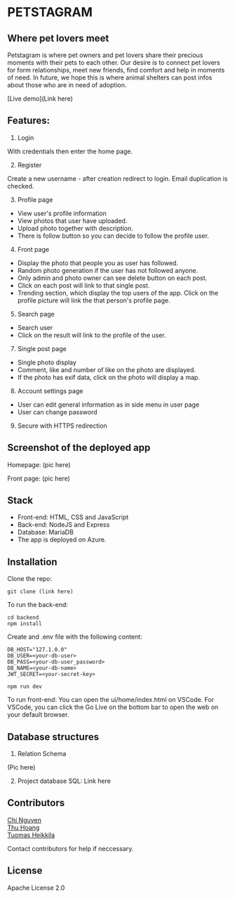# PETSTAGRAM

## Where pet lovers meet

Petstagram is where pet owners and pet lovers share their precious moments with their pets to each other. Our desire is to connect pet lovers for form relationships, meet new friends, find comfort and help in moments of need. In future, we hope this is where animal shelters can post infos about those who are in need of adoption.

[Live demo](Link here)

## Features:

1. Login

With credentials then enter the home page.

2. Register

Create a new username - after creation redirect to login. Email duplication is checked.

3. Profile page

- View user's profile information
- View photos that user have uploaded.
- Upload photo together with description.
- There is follow button so you can decide to follow the profile user.

4. Front page

- Display the photo that people you as user has followed.
- Random photo generation if the user has not followed anyone.
- Only admin and photo owner can see delete button on each post.
- Click on each post will link to that single post.
- Trending section, which display the top users of the app. Click on the profile picture will link the that person's profile page.

5. Search page

- Search user
- Click on the result will link to the profile of the user.

7. Single post page

- Single photo display
- Comment, like and number of like on the photo are displayed.
- If the photo has exif data, click on the photo will display a map.

8. Account settings page

- User can edit general information as in side menu in user page
- User can change password

9. Secure with HTTPS redirection

## Screenshot of the deployed app

Homepage:
(pic here)

Front page:
(pic here)

## Stack

- Front-end: HTML, CSS and JavaScript
- Back-end: NodeJS and Express
- Database: MariaDB
- The app is deployed on Azure.

## Installation

Clone the repo:

```
git clone (link here)
```

To run the back-end:

```
cd backend
npm install
```

Create and .env file with the following content:

```
DB_HOST="127.1.0.0"
DB_USER=<your-db-user>
DB_PASS=<your-db-user_password>
DB_NAME=<your-db-name>
JWT_SECRET=<your-secret-key>
```

```
npm run dev
```

To run front-end: You can open the ui/home/index.html on VSCode. For VSCode, you can click the Go Live on the bottom bar to open the web on your default browser.

## Database structures

1. Relation Schema

(Pic here)

2. Project database SQL:
   Link here

## Contributors

[Chi Nguyen](https://github.com/chinguyen202)<br>
[Thu Hoang](https://github.com/ThuHoang2312)<br>
[Tuomas Heikkila](https://github.com/Tuomas01)<br>

Contact contributors for help if neccessary.

## License

Apache License 2.0
